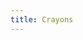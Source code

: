 ```yaml
---
title: Crayons
---
```


<!-- "Crayon License" -->

<!-- "Crayon Definition": drafted by amateurs, on a secret mailing list, announced by fiat -->

<!-- Use "crayon license" to require that everyone _after_ you pay the lawyer tax. -->
